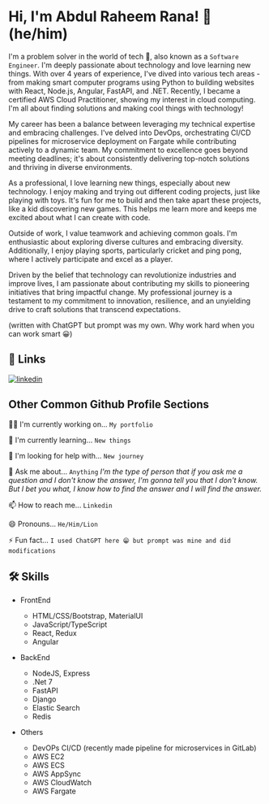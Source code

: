 
# Hi, I'm Abdul Raheem Rana! 👋 (he/him)

I'm a problem solver in the world of tech 🚀, also known as a `Software Engineer`. I'm deeply passionate about technology and love learning new things. With over 4 years of experience, I've dived into various tech areas - from making smart computer programs using Python to building websites with React, Node.js, Angular, FastAPI, and .NET. Recently, I became a certified AWS Cloud Practitioner, showing my interest in cloud computing. I'm all about finding solutions and making cool things with technology!

My career has been a balance between leveraging my technical expertise and embracing challenges. I've delved into DevOps, orchestrating CI/CD pipelines for microservice deployment on Fargate while contributing actively to a dynamic team. My commitment to excellence goes beyond meeting deadlines; it's about consistently delivering top-notch solutions and thriving in diverse environments.

As a professional, I love learning new things, especially about new technology. I enjoy making and trying out different coding projects, just like playing with toys. It's fun for me to build and then take apart these projects, like a kid discovering new games. This helps me learn more and keeps me excited about what I can create with code.

Outside of work, I value teamwork and achieving common goals. I'm enthusiastic about exploring diverse cultures and embracing diversity. Additionally, I enjoy playing sports, particularly cricket and ping pong, where I actively participate and excel as a player.

Driven by the belief that technology can revolutionize industries and improve lives, I am passionate about contributing my skills to pioneering initiatives that bring impactful change. My professional journey is a testament to my commitment to innovation, resilience, and an unyielding drive to craft solutions that transcend expectations.

(written with ChatGPT but prompt was my own. Why work hard when you can work smart 😀)


## 🔗 Links
[![linkedin](https://img.shields.io/badge/linkedin-0A66C2?style=for-the-badge&logo=linkedin&logoColor=white)](https://www.linkedin.com/in/raheemrana200)


## Other Common Github Profile Sections
👩‍💻 I'm currently working on... `My portfolio`

🧠 I'm currently learning... `New things`

🤔 I'm looking for help with... `New journey`

💬 Ask me about... `Anything`
    *I'm the type of person that if you ask me a question and I don't know the answer, I'm gonna tell you that I don't know. But I bet you what, I know how to find the answer and I will find the answer.*

📫 How to reach me... `Linkedin`

😄 Pronouns... `He/Him/Lion`

⚡️ Fun fact... `I used ChatGPT here 😁 but prompt was mine and did modifications`


## 🛠 Skills
+ FrontEnd
    + HTML/CSS/Bootstrap, MaterialUI
    + JavaScript/TypeScript
    + React, Redux
    + Angular
    
+ BackEnd
    + NodeJS, Express
    + .Net 7
    + FastAPI
    + Django
    + Elastic Search
    + Redis

+ Others
    + DevOPs CI/CD (recently made pipeline for microservices in GitLab)
    + AWS EC2
    + AWS ECS 
    + AWS AppSync
    + AWS CloudWatch
    + AWS Fargate
